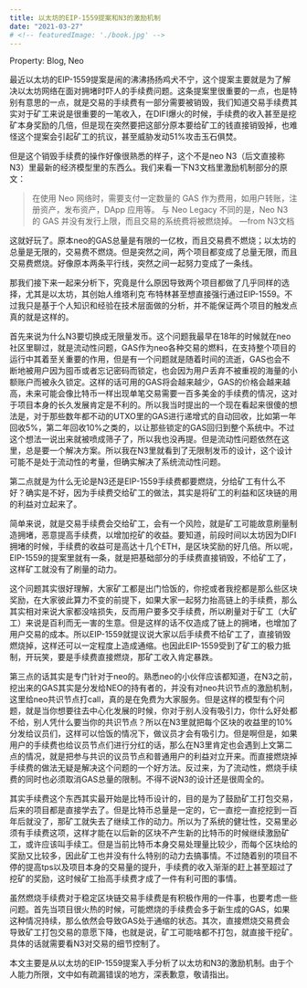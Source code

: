```yaml
---
title: 以太坊的EIP-1559提案和N3的激励机制
date: "2021-03-27"
# <!-- featuredImage: './book.jpg' -->
---
```


<!-- # 以太坊的EIP-1559提案和N3的激励机制 -->

Property: Blog, Neo

最近以太坊的EIP-1559提案是闹的沸沸扬扬鸡犬不宁，这个提案主要就是为了解决以太坊网络在面对拥堵时吓人的手续费问题。这条提案里很重要的一点，也是特别有意思的一点，就是交易的手续费有一部分需要被销毁，我们知道交易手续费其实对于矿工来说是很重要的一笔收入，在DIFI爆火的时候，手续费的收入甚至是挖矿本身奖励的几倍，但是现在突然要把这部分原本要给矿工的钱直接销毁掉，也难怪这个提案会引起矿工的抗议，甚至威胁发动51%攻击玉石俱焚。

但是这个销毁手续费的操作好像很熟悉的样子，这个不是neo N3（后文直接称N3）里最新的经济模型里的东西么。我们来看一下N3文档里激励机制部分的原文：

> 在使用 Neo 网络时，需要支付一定数量的 GAS 作为费用，如用户转账，注册资产，发布资产，DApp 应用等。
与 Neo Legacy 不同的是，Neo N3 的 GAS 并没有发行上限，而且交易的系统费将被燃烧掉。    —from N3文档

这就好玩了。原本neo的GAS总量是有限的一亿枚，而且交易费不燃烧；以太坊的总量是无限的，交易费不燃烧。但是突然之间，两个项目都变成了总量无限，而且交易费燃烧。好像原本两条平行线，突然之间一起努力变成了一条线。

那我们接下来一起来分析下，究竟是什么原因导致两个项目都做了几乎同样的选择，尤其是以太坊，其创始人维塔利克˙布特林甚至想直接强行通过EIP-1559。不过我只是基于个人知识和经验在技术层面做的分析，并不能保证两个项目的触发点真的就是这样的。

首先来说为什么N3要切换成无限量发币。这个问题我最早在18年的时候就在neo社区里聊过，就是流动性问题，GAS作为neo各种交易的燃料，在支持整个项目的运行中其着至关重要的作用，但是有一个问题就是随着时间的流逝，GAS也会不断地被用户因为囤币或者忘记密码而锁定，也会因为用户丢弃不被重视的海量的小额账户而被永久锁定。这样的话可用的GAS将会越来越少，GAS的价格会越来越高，未来可能会像比特币一样出现单笔交易需要一百多美金的手续费的情况，这对于项目本身的长久发展肯定是不利的。所以我当时提出的一个现在看起来很傻的想法是，对于那些数年都不动的UTXO里的GAS进行递增式的自动回收，比如第一年回收5%，第二年回收10%之类的，以让那些锁定的GAS回归到整个系统中。不过这个想法一说出来就被喷成筛子了，所以我也没再提。但是流动性问题依然在这里，总是要一个解决方案。所以我在N3里就看到了无限制发币的设计，这个设计可能不是处于流动性的考量，但确实解决了系统流动性问题。

第二点就是为什么无论是N3还是EIP-1559手续费都要燃烧，分给矿工有什么不好？确实是不好，因为手续费交给矿工的做法，其实是将矿工的利益和区块链的用的利益对立起来了。

简单来说，就是交易手续费会交给矿工，会有一个风险，就是矿工可能故意刷量制造拥堵，恶意提高手续费，以增加挖矿的收益。要知道，前段时间以太坊因为DIFI拥堵的时候，手续费的收益可是高达十几个ETH，是区块奖励的好几倍。所以呢，EIP-1559的提案里就有一条，就是把基础部分的手续费直接销毁，不给矿工了，这样矿工就没有了刷量的动力。

这个问题其实很好理解，大家矿工都是出门恰饭的，你挖或者我挖都是那么些区块奖励，在大家彼此算力不变的前提下，如果大家一起努力抬高链上的手续费，那么其实相对来说大家都没啥损失，反而用户要多交手续费，所以刷量对于矿工（大矿工）来说是百利而无一害的生意。但是这样的话不仅造成了链上的拥堵，也增加了用户交易的成本。所以EIP-1559就提议说大家以后手续费不给矿工了，直接销毁燃烧掉，这样还可以一定程度上造成通缩。也因此EIP-1559受到了矿工的极力抵制，开玩笑，要是手续费直接燃烧，那矿工收入肯定暴跌。

第三点的话其实是专门针对于neo的。熟悉neo的小伙伴应该都知道，在N3之前，挖出来的GAS其实是分发给NEO的持有者的，并没有对neo共识节点的激励机制，这里给neo共识节点打call，真的是在免费为大家服务。但是这样的模型有个问题，就是当你想要往去中心化发展的时候，你对于别人没有吸引力，你什么好处都不给，别人凭什么要当你的共识节点？所以在N3里就把每个区块的收益里的10%分发给议员们，这样可以恰饭的情况下，做议员才会有吸引力。但是啊但是，如果用户的手续费也给议员节点们进行分红的话，那么在N3里肯定也会遇到上文第二点的情况，就是把参与共识的议员节点和普通用户的利益对立开来。而直接燃烧掉手续费的做法无疑是解决这个问题的一个好方法。反过来，为了流动性，燃烧手续费的同时也必须取消GAS总量的限制。不得不说N3的设计还是很周全的。

其实手续费这个东西其实最开始是比特币设计的，目的是为了鼓励矿工打包交易，后来的项目都是直接学去了。但是比特币总量是一定的，它一直挖一直挖挖到一百年后就没了，那矿工就失去了继续工作的动力。所以为了系统的健壮性，交易里必须有手续费这项，这样才能在以后新的区块不产生新的比特币的时候继续激励矿工，或许应该叫手续工。但是当前比特币本身交易处理量比较少，而每个区块给的奖励又比较多，因此矿工也并没有什么特别的动力去搞事情。不过随着别的项目不停的提高tps以及项目本身的交易量的提升，手续费的收入渐渐的赶上甚至超过了挖矿的奖励，这时候矿工抬高手续费才成了一件有利可图的事情。

虽然燃烧手续费对于稳定区块链交易手续费是有积极作用的一件事，也要考虑一些问题。首先当项目很火热的时候，可能燃烧的手续费会多于新生成的GAS，如果这种情况持续，那么依然会导致GAS处于通缩的状态。其次，直接燃烧交易费会导致矿工打包交易的意愿下降，也就是说，矿工可能啥都不打包，就直接干挖矿。具体的话就需要看N3对交易的细节控制了。

本文主要是从以太坊的EIP-1559提案入手分析了以太坊和N3的激励机制。由于个人能力所限，文中如有疏漏错误的地方，深表歉意，敬请指出。